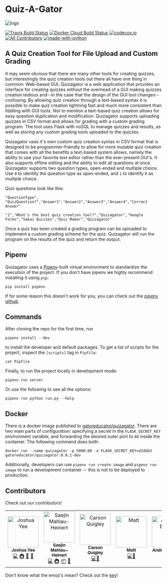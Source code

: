 # Quiz-A-Gator

![logo](logo.jpg "Professor Spidey")

[![Travis Build Status](https://travis-ci.com/GatorEducator/quizagator.svg?branch=master)](https://travis-ci.com/GatorEducator/quizagator)
[![Docker Cloud Build Status](https://img.shields.io/docker/cloud/build/gatoreducator/quizagator.svg?style=popout)](https://hub.docker.com/r/gatoreducator/quizagator)
[![codecov.io](http://codecov.io/github/GatorEducator/quizagator/coverage.svg?branch=master)](http://codecov.io/github/GatorEducator/quizagator?branch=master)
[![All Contributors](https://img.shields.io/badge/all_contributors-6-orange.svg?style=flat)](#contributors)
[![made-with-python](https://img.shields.io/badge/Made%20with-Python-blue.svg)](https://www.python.org/)

## A Quiz Creation Tool for File Upload and Custom Grading

It may seem obvious that there are many other tools for creating quizzes, but
interestingly the quiz creation tools out there all have one thing in common:
Web-based GUI. Quizagator is a web application that provides an interface for
creating quizzes without the overhead of a GUI making quizzes creation tedious
and--in the case that the design of the GUI tool changes--confusing. By allowing
quiz creation through a text-based syntax it is possible to make quiz creation
lightning fast and much more consistent than fiddling with GUI tools. Not to
mention a text-based quiz creation allows for easy question duplication and
modification. Quizagator supports uploading quizzes in CSV format and allows for
grading with a custom grading program. The tool uses Flask with noSQL to manage
quizzes and results, as well as storing any custom grading tools uploaded to the
quizzes.

Quizagator uses it's own custom quiz creation syntax in CSV format that is
designed to be programmer-friendly to allow for more mutable quiz creation that
comes with all the benefits a text-based system allows, namely the ability to use
your favorite text editor rather than the ever-present GUI's. It also supports
offline editing and the ability to edit all questions at once. Quizagator
supports two question types, open-ended and multiple choice. Use `0` to identify
the question type as open-ended, and `1` to identify it as multiple choice.  

Quiz questions look like this:

```csv
"QuestionType", "QuizQuestion?","Answer1","Answer2","Answer3","Answer4","Correct Answer"

"1","What's the best quiz creation tool?","Quizagator","Google Forms","Sakai Quizzes","Quiz Maker","Quizagator"
```

Once a quiz has been created a grading program can be uploaded to implement a
custom grading scheme for the quiz. Quizagator will run the program on the
results of the quiz and return the output.

## Pipenv

Quizagator uses a [Pipenv](https://project/pipenv/)-built virtual environment
to standardize the execution of the project. If you don't have pipenv we highly
recommend installing it using `pip`:

```
pip install pipenv
```

If for some reason this doesn't work for you, you can check out the [pipenv
github](https://github.com/pypa/pipenv).

## Commands

After cloning the repo for the first time, run

```
pipenv install --dev
```

to install the developer and default packages. To get a list of scripts for the
project, inspect the `[scripts]` tag in `Pipfile`:

```
cat Pipfile
```

Finally, to run the project locally in development mode:

```
pipenv run server
```

Or use the following to see all the options:

```
pipenv run python run.py --help
```

## Docker

There is a docker image published to
[gatoreducator/quizagator](https://hub.docker.com/r/gatoreducator/quizagator).
There are two main parts of configuration: specifying a secret in the
`FLASK_SECRET_KEY` environment variable, and forwarding the desired outer port
to `80` inside the container. The following command does both:

```
docker run --name quizagator -p 5000:80 -e FLASK_SECRET_KEY=d2dbb3 gatoreducator/quizagator:0.0.1-dev
```

Additionally, developers can use `pipenv run create-image` and `pipenv run
image` to run a development container -- this is not to be deployed to
production.


## Contributors

Check out our contributors!

<!-- ALL-CONTRIBUTORS-LIST:START - Do not remove or modify this section -->
<!-- prettier-ignore -->
<table><tr><td align="center"><a href="https://github.com/yeej2"><img src="https://avatars1.githubusercontent.com/u/22895281?v=4" width="100px;" alt="Joshua Yee"/><br /><sub><b>Joshua Yee</b></sub></a><br /><a href="https://github.com/GatorEducator/quizagator/commits?author=yeej2" title="Code">💻</a> <a href="#infra-yeej2" title="Infrastructure (Hosting, Build-Tools, etc)">🚇</a> <a href="#review-yeej2" title="Reviewed Pull Requests">👀</a> <a href="https://github.com/GatorEducator/quizagator/commits?author=yeej2" title="Documentation">📖</a></td><td align="center"><a href="https://saejinmh.com"><img src="https://avatars1.githubusercontent.com/u/5274499?v=4" width="100px;" alt="Saejin Mahlau-Heinert"/><br /><sub><b>Saejin Mahlau-Heinert</b></sub></a><br /><a href="https://github.com/GatorEducator/quizagator/commits?author=Michionlion" title="Code">💻</a> <a href="#infra-Michionlion" title="Infrastructure (Hosting, Build-Tools, etc)">🚇</a> <a href="#platform-Michionlion" title="Packaging/porting to new platform">📦</a> <a href="#review-Michionlion" title="Reviewed Pull Requests">👀</a></td><td align="center"><a href="https://github.com/quigley-c"><img src="https://avatars1.githubusercontent.com/u/35495466?v=4" width="100px;" alt="Carson Quigley"/><br /><sub><b>Carson Quigley</b></sub></a><br /><a href="https://github.com/GatorEducator/quizagator/commits?author=quigley-c" title="Code">💻</a><a href="https://github.com/GatorEducator/quizagator/commits?author=quigley-c" title="Documentation">📖</a></td><td align="center"><a href="https://github.com/JattMones"><img src="https://avatars0.githubusercontent.com/u/22432176?v=4" width="100px;" alt="Matt"/><br /><sub><b>Matt</b></sub></a><br /><a href="https://github.com/GatorEducator/quizagator/commits?author=JattMones" title="Code">💻</a><a href="https://github.com/GatorEducator/quizagator/commits?author=JattMones" title="Documentation">📖</a></td><td align="center"><a href="https://github.com/everitt-andrew"><img src="https://avatars3.githubusercontent.com/u/31443695?v=4" width="100px;" alt="Andrew Everitt"/><br /><sub><b>Andrew Everitt</b></sub></a><br /><a href="https://github.com/GatorEducator/quizagator/commits?author=everitt-andrew" title="Code">💻</a> <a href="https://github.com/GatorEducator/quizagator/commits?author=everitt-andrew" title="Documentation">📖</a></td><td align="center"><a href="https://www.linkedin.com/in/karol-vargas-a9a925b8/"><img src="https://avatars0.githubusercontent.com/u/31486084?v=4" width="100px;" alt="Karol Vargas"/><br /><sub><b>Karol Vargas</b></sub></a><br /><a href="https://github.com/GatorEducator/quizagator/commits?author=karolvargas" title="Code">💻</a><a href="https://github.com/GatorEducator/quizagator/commits?author=karolvargas" title="Documentation">📖</a></td></tr></table>

<!-- ALL-CONTRIBUTORS-LIST:END -->

Don't know what the emoji's mean? Check out the [key](https://allcontributors.org/docs/en/emoji-key)!
